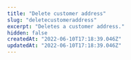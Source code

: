 ```yaml
---
title: "Delete customer address"
slug: "deletecustomeraddress"
excerpt: "Deletes a customer address."
hidden: false
createdAt: "2022-06-10T17:18:39.046Z"
updatedAt: "2022-06-10T17:18:39.046Z"
---
```


